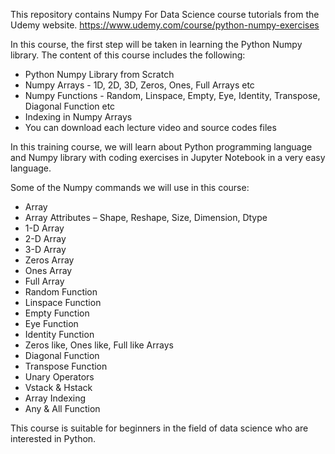 This repository contains Numpy For Data Science course tutorials from the Udemy website. https://www.udemy.com/course/python-numpy-exercises

In this course, the first step will be taken in learning the Python Numpy library. The content of this course includes the following:

- Python Numpy Library from Scratch
- Numpy Arrays - 1D, 2D, 3D, Zeros, Ones, Full Arrays etc
- Numpy Functions - Random, Linspace, Empty, Eye, Identity, Transpose, Diagonal Function etc
- Indexing in Numpy Arrays
- You can download each lecture video and source codes files

In this training course, we will learn about Python programming language and Numpy library with coding exercises in Jupyter Notebook in a very easy language.

Some of the Numpy commands we will use in this course:

- Array
- Array Attributes – Shape, Reshape, Size, Dimension, Dtype
- 1-D Array
- 2-D Array
- 3-D Array
- Zeros Array
- Ones Array
- Full Array
- Random Function
- Linspace Function
- Empty Function
- Eye Function
- Identity Function
- Zeros like, Ones like, Full like Arrays
- Diagonal Function
- Transpose Function
- Unary Operators
- Vstack & Hstack
- Array Indexing
- Any & All Function

This course is suitable for beginners in the field of data science who are interested in Python.
